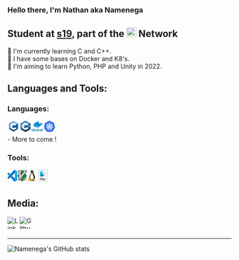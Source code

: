 ### Hello there, I'm Nathan aka Namenega

## Student at [s19], part of the <img height="22" width="22" src="https://avatars.githubusercontent.com/u/63114141?s=200&v=4" /> Network
🔸 I'm currently learning C and C++. <br />
🔸 I have some bases on Docker and K8's. <br />
🔸 I'm aiming to learn Python, PHP and Unity in 2022. <br />

<!-- Languages && Tools START-->

## Languages and Tools:


### Languages:

<img align="left" alt="C++" height="27" width="27" src="https://raw.githubusercontent.com/github/explore/f3e22f0dca2be955676bc70d6214b95b13354ee8/topics/c/c.png" />
<img align="left" alt="C++" height="27" width="27" src="https://raw.githubusercontent.com/github/explore/180320cffc25f4ed1bbdfd33d4db3a66eeeeb358/topics/cpp/cpp.png" />
<img align="left" alt="Docker" height="27" width="27" src="https://raw.githubusercontent.com/github/explore/80688e429a7d4ef2fca1e82350fe8e3517d3494d/topics/docker/docker.png" />
<img align="left" alt="Kubernetes" height="27" width="27" src="https://raw.githubusercontent.com/github/explore/80688e429a7d4ef2fca1e82350fe8e3517d3494d/topics/kubernetes/kubernetes.png" />
<br />
<br />
- More to come !

### Tools:

<img align="left" alt="VSC" height="27" width="22px" src="https://raw.githubusercontent.com/github/explore/bbd48b997e8d0bef63f676eca4da5e1f76487b56/topics/visual-studio-code/visual-studio-code.png" />
<img align="left" alt="VIM" height="27" width="22px" src="https://raw.githubusercontent.com/github/explore/80688e429a7d4ef2fca1e82350fe8e3517d3494d/topics/vim/vim.png" />
<img align="left" alt="Linux" height="27" width="22px" src="https://raw.githubusercontent.com/github/explore/80688e429a7d4ef2fca1e82350fe8e3517d3494d/topics/linux/linux.png" />
<img align="left" alt="Apple" height="27" width="27px" src="https://raw.githubusercontent.com/github/explore/80688e429a7d4ef2fca1e82350fe8e3517d3494d/topics/macos/macos.png" />
<br />
<br />
<!-- Languages && Tools END -->


## Media:


[<img align="left" alt="LinkedIn" height="27" width="27px" src="https://img.shields.io/badge/linkedin-%230077B5.svg?style=for-the-badge&logo=linkedin&logoColor=white" />][LinkedIn]
<!-- ![LinkedIn](https://img.shields.io/badge/linkedin-%230077B5.svg?style=for-the-badge&logo=linkedin&logoColor=white) -->
[<img align="left" alt="Github" height="27" width="27px" src="https://github.githubassets.com/images/modules/logos_page/GitHub-Mark.png" />][Github]
<br />
<br />

---

<!-- [![Nathan's GitHub stats](https://github-readme-stats.vercel.app/api?username=namenega)](https://github.com/anuraghazra/github-readme-stats) -->
![Namenega's GitHub stats](https://github-readme-stats.vercel.app/api?username=namenega&show_icons=true&theme=gruvbox)


[s19]: https://www.s19.be/
[LinkedIn]:	https://www.linkedin.com/in/nathan-menegalli-16a501223/
[Github]:	https://github.com/Namenega
